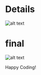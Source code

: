 # Details
![alt text](https://github.com/Codegalax/web_projects/edit/main/responsive-nav/images/details.png?raw=true)

# final
![alt text](https://github.com/Codegalax/web_projects/edit/main/responsive-nav/images/final.png?raw=true)

Happy Coding!
